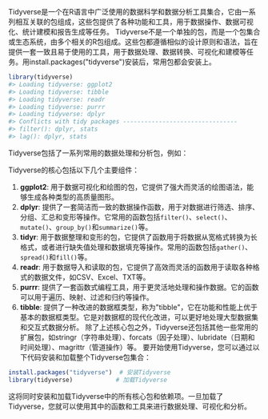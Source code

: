 Tidyverse是一个在R语言中广泛使用的数据科学和数据分析工具集合，它由一系列相互关联的包组成，这些包提供了各种功能和工具，用于数据操作、数据可视化、统计建模和报告生成等任务。
Tidyverse不是一个单独的包，而是一个包集合或生态系统，由多个相关的R包组成。这些包都遵循相似的设计原则和语法，旨在提供一套一致且易于使用的工具，用于数据处理、数据转换、可视化和建模等任务。用install.packages("tidyverse")安装后，常用包都会安装上。
```R
library(tidyverse)
#> Loading tidyverse: ggplot2
#> Loading tidyverse: tibble
#> Loading tidyverse: readr
#> Loading tidyverse: purrr
#> Loading tidyverse: dplyr
#> Conflicts with tidy packages --------------------------------
#> filter(): dplyr, stats
#> lag(): dplyr, stats
```

Tidyverse包括了一系列常用的数据处理和分析包，例如：

Tidyverse的核心包括以下几个主要组件：
1. **ggplot2**: 用于数据可视化和绘图的包，它提供了强大而灵活的绘图语法，能够生成各种类型的高质量图形。
2. **dplyr**: 提供了一套简洁而一致的数据操作函数，用于对数据进行筛选、排序、分组、汇总和变形等操作。它常用的函数包括`filter()`、`select()`、`mutate()`、`group_by()`和`summarize()`等。
3. **tidyr**: 用于数据整理和变形的包，它提供了函数用于将数据从宽格式转换为长格式，或者进行缺失值处理和数据填充等操作。常用的函数包括`gather()`、`spread()`和`fill()`等。
4. **readr**: 用于数据导入和读取的包，它提供了高效而灵活的函数用于读取各种格式的数据文件，如CSV、Excel、TXT等。
5. **purrr**: 提供了一套函数式编程工具，用于更灵活地处理和操作数据。它的函数可以用于遍历、映射、过滤和归约等操作。
6. **tibble**: 提供了一种改进的数据框类型，称为"tibble"，它在功能和性能上优于基本的数据框类型。它是对数据框的现代化改进，可以更好地处理大型数据集和交互式数据分析。
除了上述核心包之外，Tidyverse还包括其他一些常用的扩展包，如stringr（字符串处理）、forcats（因子处理）、lubridate（日期和时间处理）、magrittr（管道操作）等。
要开始使用Tidyverse，您可以通过以下代码安装和加载整个Tidyverse包集合：
```R
install.packages("tidyverse")  # 安装Tidyverse
library(tidyverse)            # 加载Tidyverse
```

这将同时安装和加载Tidyverse中的所有核心包和依赖项。一旦加载了Tidyverse，您就可以使用其中的函数和工具来进行数据处理、可视化和分析。